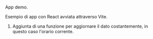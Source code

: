 App demo.

Esempio di app con React avviata attraverso Vite. 
1) Aggiunta di una funzione per aggiornare il dato costantemente, in questo caso l'orario corrente.




